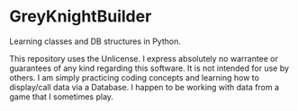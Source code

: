 # GreyKnightBuilder
Learning classes and DB structures in Python.

This repository uses the Unlicense.
I express absolutely no warrantee or guarantees of any kind regarding this software.
It is not intended for use by others.
I am simply practicing coding concepts and learning how to display/call data via a Database.  I happen to be working with data from a game that I sometimes play.
